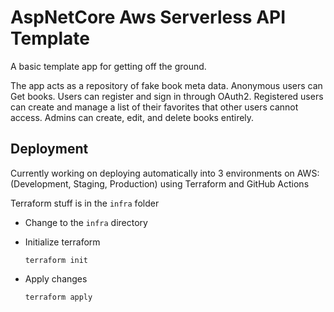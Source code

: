 # AspNetCore Aws Serverless API Template

A basic template app for getting off the ground.

The app acts as a repository of fake book meta data. Anonymous users can Get books. Users can register and sign in through OAuth2. Registered users can create and manage a list of their favorites that other users cannot access. Admins can create, edit, and delete books entirely.     

## Deployment

Currently working on deploying automatically into 3 environments on AWS: (Development, Staging, Production) using Terraform and GitHub Actions

Terraform stuff is in the `infra` folder

- Change to the `infra` directory

- Initialize terraform

  `terraform init`

- Apply changes

  `terraform apply`